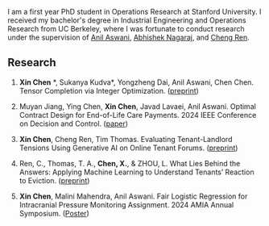 I am a first year PhD student in Operations Research at Stanford University. I received my bachelor's degree in Industrial Engineering and Operations Research from UC Berkeley, where I was fortunate to conduct research under the supervision of [Anil Aswani](https://vcresearch.berkeley.edu/faculty/anil-aswani), [Abhishek Nagaraj](https://www.abhishekn.com), and [Cheng Ren](https://www.albany.edu/ssw/faculty/cheng-ren).

## Research
1. **Xin Chen** \*, Sukanya Kudva\*, Yongzheng Dai, Anil Aswani, Chen Chen. Tensor Completion via Integer Optimization. ([preprint](https://arxiv.org/abs/2402.05141))

2. Muyan Jiang, Ying Chen, **Xin Chen**, Javad Lavaei, Anil Aswani. Optimal Contract Design for End-of-Life Care Payments. 2024 IEEE Conference on Decision and Control. ([paper](https://arxiv.org/abs/2403.15099))
  
3. **Xin Chen**, Cheng Ren, Tim Thomas. Evaluating Tenant-Landlord Tensions Using Generative AI on Online Tenant Forums. ([preprint](https://arxiv.org/abs/2404.11681))

4. Ren, C., Thomas, T. A., **Chen, X.**, & ZHOU, L. What Lies Behind the Answers: Applying Machine Learning to Understand Tenants’ Reaction to Eviction. ([preprint](https://doi.org/10.31219/osf.io/uscxh_v1))

5. **Xin Chen**, Malini Mahendra, Anil Aswani. Fair Logistic Regression for Intracranial Pressure Monitoring Assignment. 2024 AMIA Annual Symposium. ([Poster](https://knowledge.amia.org/A2024/indexes))

